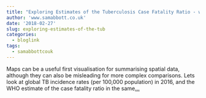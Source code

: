 ```yaml
---
title: "Exploring Estimates of the Tuberculosis Case Fatality Ratio - with getTBinR"
author: 'www.samabbott.co.uk'
date: '2018-02-27'
slug: exploring-estimates-of-the-tub
categories:
  - bloglink
tags:
  - samabbottcouk
---
```


Maps can be a useful first visualisation for summarising spatial data, although they can also be misleading for more complex comparisons. Lets look at global TB incidence rates (per 100,000 population) in 2016, and the WHO estimate of the case fatality ratio in the same[... <i class="fas fa-external-link-alt"></i>](http://www.samabbott.co.uk/post/est-cfr-gettbinr/)

